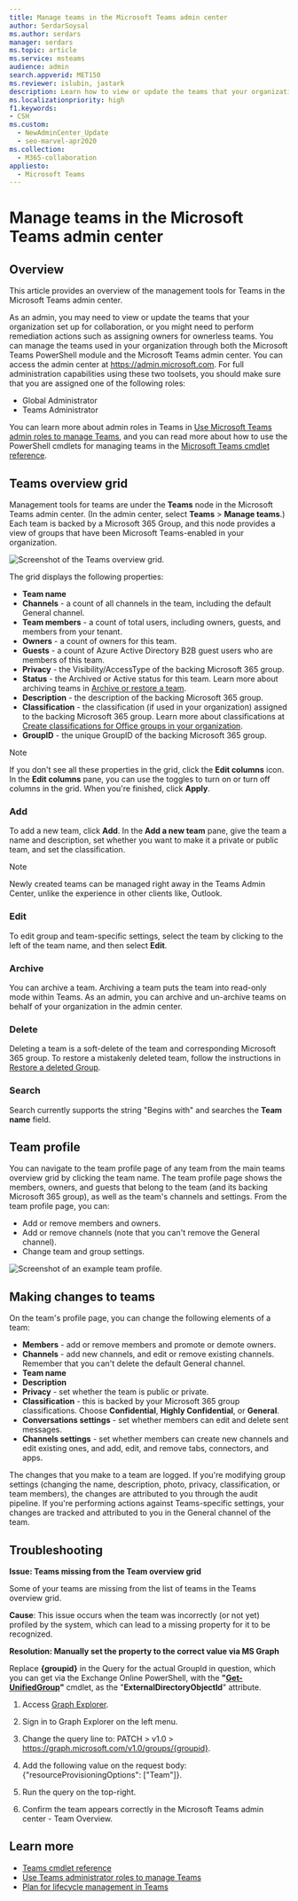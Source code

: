 ```yaml
---
title: Manage teams in the Microsoft Teams admin center
author: SerdarSoysal
ms.author: serdars
manager: serdars
ms.topic: article
ms.service: msteams
audience: admin
search.appverid: MET150
ms.reviewer: islubin, jastark
description: Learn how to view or update the teams that your organization has set up for collaboration in the Microsoft Teams admin center.
ms.localizationpriority: high
f1.keywords:
- CSH
ms.custom: 
  - NewAdminCenter_Update
  - seo-marvel-apr2020
ms.collection: 
  - M365-collaboration
appliesto: 
  - Microsoft Teams
---
```


# Manage teams in the Microsoft Teams admin center

## Overview

This article provides an overview of the management tools for Teams in the Microsoft Teams admin center.

As an admin, you may need to view or update the teams that your organization set up for collaboration, or you might need to perform remediation actions such as assigning owners for ownerless teams. You can manage the teams used in your organization through both the Microsoft Teams PowerShell module and the Microsoft Teams admin center. You can access the admin center at <a href="https://go.microsoft.com/fwlink/p/?linkid=2024339" target="_blank">https://admin.microsoft.com</a>. For full administration capabilities using these two toolsets, you should make sure that you are assigned one of the following roles:

- Global Administrator
- Teams Administrator

You can learn more about admin roles in Teams in [Use Microsoft Teams admin roles to manage Teams](using-admin-roles.md), and you can read more about how to use the PowerShell cmdlets for managing teams in the [Microsoft Teams cmdlet reference](/powershell/teams/).



## Teams overview grid

Management tools for teams are under the **Teams** node in the Microsoft Teams admin center. (In the admin center, select **Teams** > **Manage teams**.) Each team is backed by a Microsoft 365 Group, and this node provides a view of groups that have been Microsoft Teams-enabled in your organization.

![Screenshot of the Teams overview grid.](media/manage-teams-in-modern-portal-grid.png)  

The grid displays the following properties:

- **Team name**
- **Channels** - a count of all channels in the team, including the default General channel.
- **Team members** - a count of total users, including owners, guests, and members from your tenant.
- **Owners** - a count of owners for this team.
- **Guests** - a count of Azure Active Directory B2B guest users who are members of this team.
- **Privacy** - the Visibility/AccessType of the backing Microsoft 365 group.
- **Status** - the Archived or Active status for this team. Learn more about archiving teams in [Archive or restore a team](https://support.office.com/article/archive-or-restore-a-team-dc161cfd-b328-440f-974b-5da5bd98b5a7).
- **Description** - the description of the backing Microsoft 365 group.
- **Classification** - the classification (if used in your organization) assigned to the backing Microsoft 365 group. Learn more about classifications at [Create classifications for Office groups in your organization](/office365/enterprise/powershell/manage-office-365-groups-with-powershell#create-classifications-for-microsoft-365-groups-in-your-organization).
- **GroupID** - the unique GroupID of the backing Microsoft 365 group.

> [!NOTE]
> If you don't see all these properties in the grid, click the **Edit columns** icon. In the **Edit columns** pane, you can use the toggles to turn on or turn off columns in the grid. When you're finished, click **Apply**.

### Add

To add a new team, click **Add**. In the **Add a new team** pane, give the team a name and description, set whether you want to make it a private or public team, and set the classification.

> [!NOTE]
> Newly created teams can be managed right away in the Teams Admin Center, unlike the experience in other clients like, Outlook.

### Edit

To edit group and team-specific settings, select the team by clicking to the left of the team name, and then select **Edit**.

### Archive

You can archive a team. Archiving a team puts the team into read-only mode within Teams. As an admin, you can archive and un-archive teams on behalf of your organization in the admin center. 

### Delete

Deleting a team is a soft-delete of the team and corresponding Microsoft 365 group. To restore a mistakenly deleted team, follow the instructions in [Restore a deleted Group](/microsoft-365/admin/create-groups/restore-deleted-group).

### Search

Search currently supports the string "Begins with" and searches the **Team name** field.

## Team profile

You can navigate to the team profile page of any team from the main teams overview grid by clicking  the team name. The team profile page shows the members, owners, and guests that belong to the team (and its backing Microsoft 365 group), as well as the team's channels and settings. From the team profile page, you can:

- Add or remove members and owners.
- Add or remove channels (note that you can't remove the General channel).
- Change team and group settings.
 
![Screenshot of an example team profile.](media/manage-teams-in-modern-portal-team-profile-page.png)

## Making changes to teams

On the team's profile page, you can change the following elements of a team:

- **Members** - add or remove members and promote or demote owners.
- **Channels** - add new channels, and edit or remove existing channels. Remember that you can't delete the default General channel.
- **Team name**
- **Description**
- **Privacy** - set whether the team is public or private.
- **Classification** - this is backed by your Microsoft 365 group classifications. Choose **Confidential**, **Highly Confidential**, or **General**.
- **Conversations settings** - set whether members can edit and delete sent messages.
- **Channels settings** - set whether members can create new channels and edit existing ones, and add, edit, and remove tabs, connectors, and apps.

The changes that you make to a team are logged. If you're modifying group settings (changing the name, description, photo, privacy, classification, or team members), the changes are attributed to you through the audit pipeline. If you're performing actions against Teams-specific settings, your changes are tracked and attributed to you in the General channel of the team.

## Troubleshooting

**Issue: Teams missing from the Team overview grid**

Some of your teams are missing from the list of teams in the Teams overview grid.

**Cause**: This issue occurs when the team was incorrectly (or not yet) profiled by the system, which can lead to a missing property for it to be recognized.

**Resolution: Manually set the property to the correct value via MS Graph**

Replace **{groupid}** in the Query for the actual GroupId in question, which you can get via the Exchange Online PowerShell, with the **"[Get-UnifiedGroup](/powershell/module/exchange/users-and-groups/get-unifiedgroup)"** cmdlet, as the "**ExternalDirectoryObjectId**" attribute.

1. Access [Graph Explorer](https://developer.microsoft.com/graph/graph-explorer).

2. Sign in to Graph Explorer on the left menu.

3. Change the query line to: PATCH > v1.0 > https://graph.microsoft.com/v1.0/groups/{groupid}.

4. Add the following value on the request body: {"resourceProvisioningOptions": ["Team"]}.

5. Run the query on the top-right.

6. Confirm the team appears correctly in the Microsoft Teams admin center - Team Overview.

## Learn more

- [Teams cmdlet reference](/powershell/teams/)  
- [Use Teams administrator roles to manage Teams](using-admin-roles.md)
- [Plan for lifecycle management in Teams](plan-teams-lifecycle.md)
